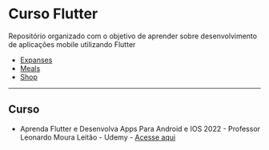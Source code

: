 # Curso Flutter

Repositório organizado com o objetivo de aprender sobre desenvolvimento de aplicações mobile utilizando Flutter

- [Expanses](https://github.com/KailanySousa/CursoFlutter/tree/main/expanses)
- [Meals](https://github.com/KailanySousa/CursoFlutter/tree/main/meals)
- [Shop](https://github.com/KailanySousa/CursoFlutter/tree/main/shop)

---

## Curso

- Aprenda Flutter e Desenvolva Apps Para Android e IOS 2022 - Professor Leonardo Moura Leitão - Udemy - [Acesse aqui](https://www.udemy.com/share/102Cjn3@mZz6EhS38El_euIQKOMKd8CaC-3NpppZyRhy4PQjTpezRN_Fmtc2mDZSMssbsXPN/)
